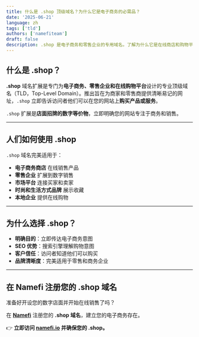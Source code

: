 ```yaml
---
title: 什么是 .shop 顶级域名？为什么它是电子商务的必需品？
date: '2025-06-21'
language: zh
tags: ['tld']
authors: ['namefiteam']
draft: false
description: .shop 是电子商务和零售企业的专用域名。了解为什么它是在线商店和购物平台的完美选择。
---
```


## **什么是 .shop？**

**.shop** 域名扩展是专门为**电子商务、零售企业和在线购物平台**设计的专业顶级域名（TLD，Top-Level Domain）。推出旨在为商家和零售商提供清晰易记的网址，`.shop` 立即告诉访问者他们可以在您的网站上**购买产品或服务**。

`.shop` 扩展是**店面招牌的数字等价物**，立即明确您的网站专注于商务和销售。

---

## **人们如何使用 .shop**

`.shop` 域名完美适用于：

* **电子商务商店** 在线销售产品
* **零售企业** 扩展到数字销售
* **市场平台** 连接买家和卖家
* **时尚和生活方式品牌** 展示收藏
* **本地企业** 提供在线购物

---

## **为什么选择 .shop？**

* **明确目的**：立即传达电子商务意图
* **SEO 优势**：搜索引擎理解购物意图
* **客户信任**：访问者知道他们可以购买
* **品牌清晰度**：完美适用于零售和商务企业

---

## **在 Namefi 注册您的 .shop 域名**

准备好开设您的数字店面并开始在线销售了吗？

在 **[Namefi](https://namefi.io)** 注册您的 **.shop 域名**，建立您的电子商务存在。

👉 **立即访问 [namefi.io](https://namefi.io) 并确保您的 .shop。**